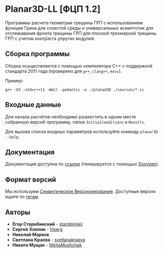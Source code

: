 # Planar3D-LL [ФЦП 1.2]
Программы расчета геометрии трещины ГРП с использованием функции Грина для слоистой среды и универсальных асимптотик для отслеживания фронта трещины ГРП для плоской трехмерной трещины ГРП с учетом контраста упругих модулей.

## Сборка программы

Сборка осуществляется с помощью компилятора C++ с поддержкой стандарта 2011 года (проверено для `g++`, `clang++`, `msvc`).

Пример:

```shell
g++ -O3 -std=c++11 -Wall -pedantic -o ./planad3D ./sources/*.cc
```

## Входные данные

Для начала расчётов необходимо разместить в одном месте собранную версиб программу, папки `InitialConditions` и `Results`.

Для вызова списка входных параметров используйте команду `planar3D --help`.

## Документация

Документация доступна по   [ссылке](https://github.com/gpn-polytech/Planar3D-LL/docs/) (генерируется с помощью  [Doxygen](http://www.doxygen.nl)). 

## Формат версий

Мы используем [Семантическое Версионирование](http://semver.org/). Доступные версии ищите по [тегам](https://github.com/gpn-polytech/Planar3D-LL/tags). 

## Авторы

* **Егор Старобинский** -  [starobinskii](https://github.com/starobinskii)
* **Сергей Хлопин** -  [hlserg](https://github.com/hlserg)
* **Николай Марков**
* **Светлана Краева** -  [svetlanakraeva](https://github.com/svetlanakraeva)
* **Никита Мущак** -  [NikitaMushchak](https://github.com/NikitaMushchak)
